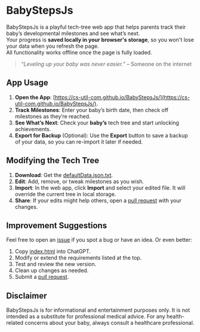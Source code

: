 # BabyStepsJs

BabyStepsJs is a playful tech-tree web app that helps parents track their baby’s developmental milestones and see what’s next.  
Your progress is **saved locally in your browser's storage**, so you won't lose your data when you refresh the page.  
All functionality works offline once the page is fully loaded.

> *“Leveling up your baby was never easier.”* – Someone on the internet

## App Usage

1. **Open the App**: [https://cs-util-com.github.io/BabyStepsJs/](https://cs-util-com.github.io/BabyStepsJs/).
2. **Track Milestones**: Enter your baby’s birth date, then check off milestones as they’re reached.
3. **See What’s Next**: Check your **baby’s** tech tree and start unlocking achievements.
4. **Export for Backup** (Optional): Use the **Export** button to save a backup of your data, so you can re-import it later if needed.

## Modifying the Tech Tree

1. **Download**: Get the [defaultData.json.txt](https://raw.githubusercontent.com/cs-util-com/BabyStepsJs/refs/heads/main/defaultData.json.txt).
2. **Edit**: Add, remove, or tweak milestones as you wish.
3. **Import**: In the web app, click **Import** and select your edited file. It will override the current tree in local storage.
4. **Share**: If your edits might help others, open a [pull request](https://github.com/cs-util-com/BabyStepsJs/pulls) with your changes.

## Improvement Suggestions

Feel free to open an [issue](https://github.com/cs-util-com/BabyStepsJs/issues) if you spot a bug or have an idea. Or even better:
1. Copy [index.html](https://raw.githubusercontent.com/cs-util-com/BabyStepsJs/refs/heads/main/index.html) into ChatGPT.
2. Modify or extend the requirements listed at the top.
3. Test and review the new version.
4. Clean up changes as needed.
5. Submit a [pull request](https://github.com/cs-util-com/BabyStepsJs/pulls).

## Disclaimer

BabyStepsJs is for informational and entertainment purposes only. It is not intended as a substitute for professional medical advice. For any health-related concerns about your baby, always consult a healthcare professional.